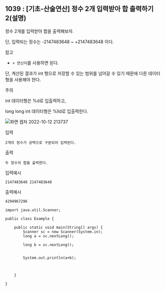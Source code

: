 ## 1039 : [기초-산술연산] 정수 2개 입력받아 합 출력하기2(설명)

정수 2개를 입력받아 합을 출력해보자.

단, 입력되는 정수는 -2147483648 ~ +2147483648 이다.


참고

- `+ 연산자`를 사용하면 된다.

단, 계산된 결과가 int 형으로 저장할 수 있는 범위를 넘어갈 수 있기 때문에 다른 데이터형을 사용해야 한다.


주의

int 데이터형은 %d로 입출력하고,

long long int 데이터형은 %lld로 입출력한다.

![화면 캡처 2022-10-12 213737](https://user-images.githubusercontent.com/105026909/195344389-b10a40a5-bccd-4056-9b9f-2f2eb3bfa183.png)


입력

`2개의 정수가 공백으로 구분되어 입력된다.`


출력

`두 정수의 합을 출력한다.`


입력예시

`2147483648 2147483648`


출력예시

`4294967296`

```shell
import java.util.Scanner;

public class Example {

	public static void main(String[] args) {
		Scanner sc = new Scanner(System.in);
		long a = sc.nextLong();
		
		long b = sc.nextLong();
	
		
		System.out.println(a+b);
		
		
		
	}

}
```